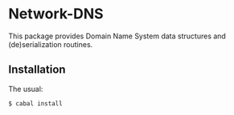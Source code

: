 Network-DNS
===========
This package provides Domain Name System data structures and (de)serialization
routines.

Installation
------------
The usual:

	$ cabal install

